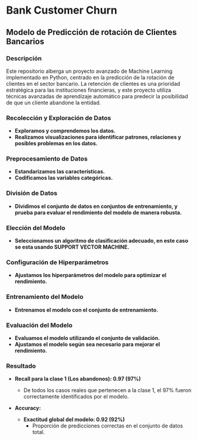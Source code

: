 # Bank Customer Churn

## Modelo de Predicción de rotación de Clientes Bancarios

### Descripción

Este repositorio alberga un proyecto avanzado de Machine Learning implementado en Python, centrado en la predicción de la rotación de clientes en el sector bancario. La retención de clientes es una prioridad estratégica para las instituciones financieras, y este proyecto utiliza técnicas avanzadas de aprendizaje automático para predecir la posibilidad de que un cliente abandone la entidad.

### Recolección y Exploración de Datos

- **Exploramos y comprendemos los datos.**
- **Realizamos visualizaciones para identificar patrones, relaciones y posibles problemas en los datos.**

### Preprocesamiento de Datos

- **Estandarizamos las características.**
- **Codificamos las variables categóricas.**

### División de Datos

- **Dividimos el conjunto de datos en conjuntos de entrenamiento, y prueba para evaluar el rendimiento del modelo de manera robusta.**

### Elección del Modelo

- **Seleccionamos un algoritmo de clasificación adecuado,  en este caso se esta usando SUPPORT VECTOR MACHINE.**

### Configuración de Hiperparámetros

- **Ajustamos los hiperparámetros del modelo para optimizar el rendimiento.**

### Entrenamiento del Modelo

- **Entrenamos el modelo con el conjunto de entrenamiento.**

### Evaluación del Modelo

- **Evaluamos el modelo utilizando el conjunto de validación.**
- **Ajustamos el modelo según sea necesario para mejorar el rendimiento.**


### Resultado
- **Recall para la clase 1 (Los abandonos): 0.97 (97%)**
  - De todos los casos reales que pertenecen a la clase 1, el 97% fueron correctamente identificados por el modelo.

- **Accuracy:**
  - **Exactitud global del modelo: 0.92 (92%)**
    - Proporción de predicciones correctas en el conjunto de datos total.
